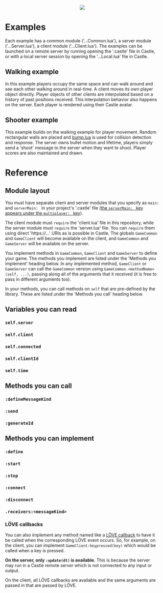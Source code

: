 <p align="center">
  <img src="ExampleShooter.gif">
</p>

# Examples

Each example has a common module ('...Common.lua'), a server module ('...Server.lua'), a client module ('...Client.lua'). The examples can be launched on a remote server by running opening the '.castle' file in Castle, or with a local server session by opening the '...Local.lua' file in Castle.

## Walking example

In this example players occupy the same space and can walk around and see each other walking around in real-time. A client moves its own player object directly. Player objects of other clients are interpolated based on a history of past positions received. This interpolation behavior also happens on the server. Each player is rendered using their Castle avatar.

## Shooter example

This example builds on the walking example for player movement. Random rectangular walls are placed and [bump.lua](https://github.com/kikito/bump.lua) is used for collision detection and response. The server owns bullet motion and lifetime, players simply send a 'shoot' message to the server when they want to shoot. Player scores are also maintained and drawn.

# Reference

## Module layout

You must have separate client and server modules that you specify as `main: ` and `serverMain: ` in your project's '.castle' file ([the `serverMain: ` key appears under the `multiplayer: ` key](https://castle.games/documentation/reference/castle-project-file-reference)).

The client module must `require` the 'client.lua' file in this repository, while the server module must `require` the 'server.lua' file. You can `require` them using direct 'https://...' URIs as is possible in Castle. The globals `GameCommon` and `GameClient` will become available on the client, and `GameCommon` and `GameServer` will be available on the server.

You implement methods in `GameCommon`, `GameClient` and `GameServer` to define your game. The methods you implement are listed under the 'Methods you implement' heading below. In any implemented method, `GameClient` or `GameServer` can call the `GameCommon` version using `GameCommon.<methodName>(self, ...)`, passing along all of the arguments that it received (it is free to pass in different arguments too).

In your methods, you can call methods on `self` that are pre-defined by the library. These are listed under the 'Methods you call' heading below.

## Variables you can read

### `self.server`

### `self.client`

### `self.connected`

### `self.clientId`

### `self.time`

## Methods you can call

### `:defineMessageKind`

### `:send`

### `:generateId`

## Methods you can implement

### `:define`

### `:start`

### `:stop`

### `:connect`

### `:disconnect`

### `.receivers:<messageKind>`

### LÖVE callbacks

You can also implement any method named like a [LÖVE callback](https://love2d.org/wiki/love#Callbacks) to have it be called when the corresponding LÖVE event occurs. So, for example, on the client, you can implement `GameClient:keypressed(key)` which would be called when a key is pressed.

**On the server, only `:update(dt)` is available.** This is because the server may run in a Castle remote server which is not connected to any input or output.

On the client, all LÖVE callbacks are available and the same arguments are passed in that are passed by LÖVE.

